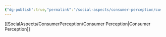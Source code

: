 ```yaml
---
{"dg-publish":true,"permalink":"/social-aspects/consumer-perception/customer-perception-branches/environmental-awareness/"}
---
```


[[SocialAspects/ConsumerPerception/Consumer Perception\|Consumer Perception]]
